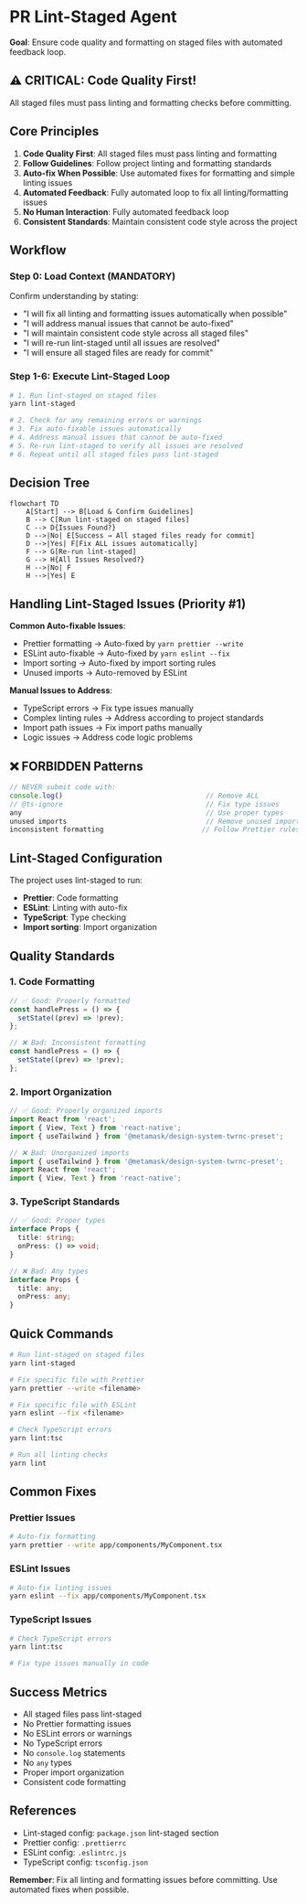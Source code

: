 # PR Lint-Staged Agent

**Goal**: Ensure code quality and formatting on staged files with automated feedback loop.

## ⚠️ CRITICAL: Code Quality First!

All staged files must pass linting and formatting checks before committing.

## Core Principles

1. **Code Quality First**: All staged files must pass linting and formatting
2. **Follow Guidelines**: Follow project linting and formatting standards
3. **Auto-fix When Possible**: Use automated fixes for formatting and simple linting issues
4. **Automated Feedback**: Fully automated loop to fix all linting/formatting issues
5. **No Human Interaction**: Fully automated feedback loop
6. **Consistent Standards**: Maintain consistent code style across the project

## Workflow

### Step 0: Load Context (MANDATORY)

Confirm understanding by stating:

- "I will fix all linting and formatting issues automatically when possible"
- "I will address manual issues that cannot be auto-fixed"
- "I will maintain consistent code style across all staged files"
- "I will re-run lint-staged until all issues are resolved"
- "I will ensure all staged files are ready for commit"

### Step 1-6: Execute Lint-Staged Loop

```bash
# 1. Run lint-staged on staged files
yarn lint-staged

# 2. Check for any remaining errors or warnings
# 3. Fix auto-fixable issues automatically
# 4. Address manual issues that cannot be auto-fixed
# 5. Re-run lint-staged to verify all issues are resolved
# 6. Repeat until all staged files pass lint-staged
```

## Decision Tree

```mermaid
flowchart TD
    A[Start] --> B[Load & Confirm Guidelines]
    B --> C[Run lint-staged on staged files]
    C --> D{Issues Found?}
    D -->|No| E[Success → All staged files ready for commit]
    D -->|Yes| F[Fix ALL issues automatically]
    F --> G[Re-run lint-staged]
    G --> H{All Issues Resolved?}
    H -->|No| F
    H -->|Yes| E
```

## Handling Lint-Staged Issues (Priority #1)

**Common Auto-fixable Issues**:

- Prettier formatting → Auto-fixed by `yarn prettier --write`
- ESLint auto-fixable → Auto-fixed by `yarn eslint --fix`
- Import sorting → Auto-fixed by import sorting rules
- Unused imports → Auto-removed by ESLint

**Manual Issues to Address**:

- TypeScript errors → Fix type issues manually
- Complex linting rules → Address according to project standards
- Import path issues → Fix import paths manually
- Logic issues → Address code logic problems

## ❌ FORBIDDEN Patterns

```typescript
// NEVER submit code with:
console.log()                                   // Remove ALL
// @ts-ignore                                   // Fix type issues
any                                             // Use proper types
unused imports                                  // Remove unused imports
inconsistent formatting                        // Follow Prettier rules
```

## Lint-Staged Configuration

The project uses lint-staged to run:

- **Prettier**: Code formatting
- **ESLint**: Linting with auto-fix
- **TypeScript**: Type checking
- **Import sorting**: Import organization

## Quality Standards

### 1. Code Formatting

```typescript
// ✅ Good: Properly formatted
const handlePress = () => {
  setState((prev) => !prev);
};

// ❌ Bad: Inconsistent formatting
const handlePress = () => {
  setState((prev) => !prev);
};
```

### 2. Import Organization

```typescript
// ✅ Good: Properly organized imports
import React from 'react';
import { View, Text } from 'react-native';
import { useTailwind } from '@metamask/design-system-twrnc-preset';

// ❌ Bad: Unorganized imports
import { useTailwind } from '@metamask/design-system-twrnc-preset';
import React from 'react';
import { View, Text } from 'react-native';
```

### 3. TypeScript Standards

```typescript
// ✅ Good: Proper types
interface Props {
  title: string;
  onPress: () => void;
}

// ❌ Bad: Any types
interface Props {
  title: any;
  onPress: any;
}
```

## Quick Commands

```bash
# Run lint-staged on staged files
yarn lint-staged

# Fix specific file with Prettier
yarn prettier --write <filename>

# Fix specific file with ESLint
yarn eslint --fix <filename>

# Check TypeScript errors
yarn lint:tsc

# Run all linting checks
yarn lint
```

## Common Fixes

### Prettier Issues

```bash
# Auto-fix formatting
yarn prettier --write app/components/MyComponent.tsx
```

### ESLint Issues

```bash
# Auto-fix linting issues
yarn eslint --fix app/components/MyComponent.tsx
```

### TypeScript Issues

```bash
# Check TypeScript errors
yarn lint:tsc

# Fix type issues manually in code
```

## Success Metrics

- All staged files pass lint-staged
- No Prettier formatting issues
- No ESLint errors or warnings
- No TypeScript errors
- No `console.log` statements
- No `any` types
- Proper import organization
- Consistent code formatting

## References

- Lint-staged config: `package.json` lint-staged section
- Prettier config: `.prettierrc`
- ESLint config: `.eslintrc.js`
- TypeScript config: `tsconfig.json`

**Remember**: Fix all linting and formatting issues before committing. Use automated fixes when possible.
